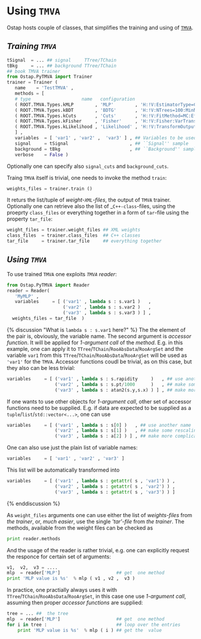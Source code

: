# Using `TMVA`

Ostap hosts couple of classes, that simplifies the training and using of [`TMVA`](https://root.cern.ch/tmva).

##  _Training `TMVA`_
```python
tSignal  = ... ## signal     TTree/TChain
tBkg     = ... ## background TTree/TChain
## book TMVA trainer     
from Ostap.PyTMVA import Trainer 
trainer = Trainer (
   name    = 'TestTMVA' ,   
   methods = [
   # type                   name   configuration
   ( ROOT.TMVA.Types.kMLP        , 'MLP'        , 'H:!V:EstimatorType=CE:VarTransform=N:NCycles=200:HiddenLayers=N+3:TestRate=5:!UseRegulator' ) ,
   ( ROOT.TMVA.Types.kBDT        , 'BDTG'       , 'H:!V:NTrees=100:MinNodeSize=2.5%:BoostType=Grad:Shrinkage=0.10:UseBaggedBoost:BaggedSampleFraction=0.5:nCuts=20:MaxDepth=2' ) , 
   ( ROOT.TMVA.Types.kCuts       , 'Cuts'       , 'H:!V:FitMethod=MC:EffSel:SampleSize=200000:VarProp=FSmart' ) ,
   ( ROOT.TMVA.Types.kFisher     , 'Fisher'     , 'H:!V:Fisher:VarTransform=None:CreateMVAPdfs:PDFInterpolMVAPdf=Spline2:NbinsMVAPdf=50:NsmoothMVAPdf=10' ),
   ( ROOT.TMVA.Types.kLikelihood , 'Likelihood' , 'H:!V:TransformOutput:PDFInterpol=Spline2:NSmoothSig[0]=20:NSmoothBkg[0]=20:NSmoothBkg[1]=10:NSmooth=1:NAvEvtPerBin=50' )
   ] ,
   variables  = [ 'var1' , 'var2' ,  'var3' ] , ## Variables to be used for training 
   signal     = tSignal                       , ## ``Signal'' sample 
   background = tBkg                          , ## ``Background'' sample  
   verbose    = False )
```
Optionally one can specify also `signal_cuts` and `background_cuts`.

Traing `TMVA` itself is trivial, one needs to invoke the method `train`:
```python 
weights_files = trainer.train ()
```
It  returs the list/tuple of _weight-`XML`-files_, the output of `TMVA` trainer.
Optionally one can retrieve also the list of  _`C++-class`-files,  using the proeprty `class_files` or  everything together in a form of `tar`-file using the property
`tar_file`:
```python
weight_files = trainer.weight_files ## XML weights  
class_files  = trainer.class_files  ## C++ classes 
tar_file     = trainer.tar_file     ## everything together
```

##  _Using `TMVA`_

To use trained `TMVA` one exploits _`TMVA` reader_:
```python 
from Ostap.PyTMVA import Reader
reader = Reader( 
   'MyMLP' ,
   variables     = [ ('var1' , lambda s : s.var1 )   ,
                     ('var2' , lambda s : s.var2 )   ,
                     ('var3' , lambda s : s.var3 ) ] ,
  weights_files = tar_file  )
```
{% discussion "What is `lambda s : s.var1` here?" %}
The the element of the pair is, obviously, the variable name.
The second   argument is _accessor function_. 
It will be applied for _1-argument call_ of the _method_.
E.g. in this example, one  can apply it to `TTree`/`TChain`/`RooAbsData`/`RooArgSet` and the variable 
`var1` from   this `TTree`/`TChain`/`RooAbsData`/`RooArgSet` will be used as `'var1'` for the `TMVA`.
Accessor  functions coudl be  trivial, as on this case,  but they also can be less trivial:
```python
variables     = [ ('var1' , lambda s : s.rapidity     )   , ## use another name 
                  ('var2' , lambda s : s.pt/1000      )   , ## make some rescaling
                  ('var3' , lambda s : atan2(s.y,s.x) ) ] , ## make more complicated calculations
```
If one wants to use other objects for _1-argument call_, other set of accessor  functions   need to be supplied.
E.g. if data  are expected to be supplied  as a `tuple`/`list`/`std::vector<...>`, one   can use 
```python
variables     = [ ('var1' , lambda s : s[0] )   , ## use another name 
                  ('var2' , lambda s : s[1] )   , ## make some rescaling
                  ('var3' , lambda s : a[2] ) ] , ## make more complicated calculations
```
One  can  also use just the plain list of variable names:
```python
variables     = [ 'var1' , 'var2' , 'var3' ] 
```
This list will be automatically transformed into 
```python
variables     = [ ('var1' , lambda s : getattr( s , 'var1') ) ,
                  ('var2' , lambda s : getattr( s , 'var2') ) ,
                  ('var3' , lambda s : getattr( s , 'var3') ) ]
```
{% enddiscussion %}

As `weight_files` arguments one can use either the list of _weights-files_ from _the trainer_, or, _much easier_, use the single _'tar'-file_ from _the trainer_. The methods,  available from the weight files can be checked as
```python
print reader.methods 
````
And the usage of the reader is rather trivial, e.g. one can  explicitly request the  responce for certain set of arguments:
```python
v1,  v2,  v3 = .... 
mlp  = reader['MLP']                     ## get  one method 
print 'MLP value is %s'  % mlp ( v1 , v2 ,  v3 ) 
```
In practice, one practially always uses it with `TTree`/`TChain`/`RooAbsData`/`RooArgSet`, in this  case one use _1-argument call_,  assuming then proper _accessor functions_ are supplied: 
```python
tree = ... ##  the tree 
mlp  = reader['MLP']                     ## get  one method
for i in tree :                          ## loop over the entries 
    print 'MLP value is %s'  % mlp ( i ) ## get the  value 
```

